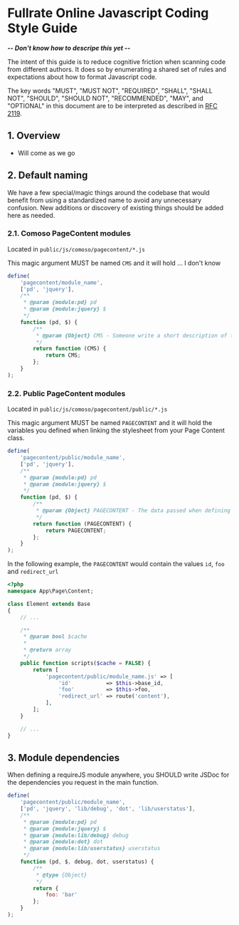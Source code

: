 # Fullrate Online Javascript Coding Style Guide

***-- Don't know how to descripe this yet --***

The intent of this guide is to reduce cognitive friction when scanning code
from different authors. It does so by enumerating a shared set of rules and
expectations about how to format Javascript code.

The key words "MUST", "MUST NOT", "REQUIRED", "SHALL", "SHALL NOT", "SHOULD",
"SHOULD NOT", "RECOMMENDED", "MAY", and "OPTIONAL" in this document are to be
interpreted as described in [RFC 2119].

[RFC 2119]: http://www.ietf.org/rfc/rfc2119.txt


## 1. Overview

- Will come as we go


## 2. Default naming

We have a few special/magic things around the codebase that would benefit
from using a standardized name to avoid any unnecessary confusion.
New additions or discovery of existing things should be added here as needed.

### 2.1. Comoso PageContent modules

Located in `public/js/comoso/pagecontent/*.js`

This magic argument MUST be named `CMS` and it will hold ... I don't know


```js
define(
	'pagecontent/module_name',
	['pd', 'jquery'],
	/**
	 * @param {module:pd} pd
	 * @param {module:jquery} $
	 */
	function (pd, $) {
		/**
		 * @param {Object} CMS - Someone write a short description of this, I'm not entierly sure about it xD
		 */
		return function (CMS) {
			return CMS;
		};
	}
);
```


### 2.2. Public PageContent modules

Located in `public/js/comoso/pagecontent/public/*.js`

This magic argument MUST be named `PAGECONTENT` and it will hold the variables
you defined when linking the stylesheet from your Page Content class.


```js
define(
	'pagecontent/public/module_name',
	['pd', 'jquery'],
	/**
	 * @param {module:pd} pd
	 * @param {module:jquery} $
	 */
	function (pd, $) {
		/**
		 * @param {Object} PAGECONTENT - The data passed when defining the script in the PageContent class
		 */
		return function (PAGECONTENT) {
			return PAGECONTENT;
		};
	}
);
```

In the following example, the `PAGECONTENT` would contain the values `id`, `foo` and `redirect_url`

```php
<?php
namespace App\Page\Content;

class Element extends Base
{
	// ...

	/**
	 * @param bool $cache
	 *
	 * @return array
	 */
	public function scripts($cache = FALSE) {
		return [
			'pagecontent/public/module_name.js' => [
				'id'           => $this->base_id,
				'foo'          => $this->foo,
				'redirect_url' => route('content'),
			],
		];
	}

	// ...
}
```



## 3. Module dependencies

When defining a requireJS module anywhere, you SHOULD write JSDoc for the
dependencies you request in the main function.

```js
define(
	'pagecontent/public/module_name',
	['pd', 'jquery', 'lib/debug', 'dot', 'lib/userstatus'],
	/**
	 * @param {module:pd} pd
	 * @param {module:jquery} $
	 * @param {module:lib/debug} debug
	 * @param {module:dot} dot
	 * @param {module:lib/userstatus} userstatus
	 */
	function (pd, $, debug, dot, userstatus) {
		/**
		 * @type {Object}
		 */
		return {
			foo: 'bar'
		};
	}
);
```
